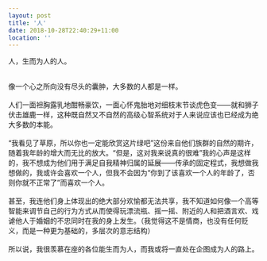 ```yaml
---
layout: post
title: '人'
date: 2018-10-28T22:40:29+11:00
location: ''
---
```


人，生而为人的人。<br />
<div>
<br /></div>
<div>
像一个心之所向没有尽头的囊肿，大多数的人都是一样。</div>
<div>
<br /></div>
<div>
人们一面袒胸露乳地酣畅豪饮，一面心怀鬼胎地对细枝末节谈虎色变——就和狮子伏击雄鹿一样，这种既自然又不自然的高级心智系统对于人来说应该也已经成为绝大多数的本能。</div>
<div>
<br /></div>
<div>
“我看见了草原，所以你也一定能欣赏这片绿吧”这份来自他们族群的自然的期许，随着我年龄的增大而无比的放大。“但是，这对我来说真的很难”我的心声是这样的，我不想成为他们用于满足自我精神归属的延展——传承的固定程式，我想做我想做的，我或许会喜欢一个人，但我不会因为“你到了该喜欢一个人的年龄了，否则你就不正常了”而喜欢一个人。</div>
<div>
<br /></div>
<div>
甚至，我连他们身上体现出的绝大部分欢愉都无法共享，我不知道如何像一个高等智能来调节自己的行为方式从而使得玩漂流瓶、摇一摇、附近的人和把酒言欢、戏谑他人于婚姻的不忠同时在我的身上发生。（我觉得这不是情商，也没有任何贬义，而是一种更为基础的，多层次的意志结构）</div>
<div>
<br /></div>
<div>
所以说，我很羡慕在座的各位能生而为人，而我或将一直处在企图成为人的路上。</div>

